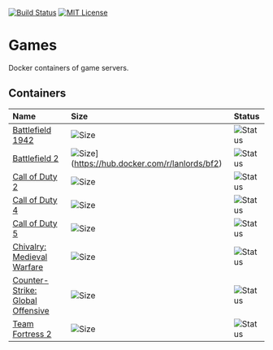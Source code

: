 [![Build Status](https://github.com/lanlords/games/actions/workflows/games.yml/badge.svg)](https://github.com/lanlords/games/actions)
[![MIT License](https://img.shields.io/badge/license-MIT-blue.svg)](LICENSE)

# Games

Docker containers of game servers.

## Containers

| Name                | Size                | Status              |
|:--------------------|:--------------------|:--------------------|
| [Battlefield 1942](https://hub.docker.com/r/lanlords/bf1942) | ![Size](https://img.shields.io/docker/image-size/lanlords/bf1942?label=docker%20size) | ![Status](https://img.shields.io/docker/cloud/build/lanlords/bf1942) |
| [Battlefield 2](https://hub.docker.com/r/lanlords/bf2) | ![Size](https://img.shields.io/docker/image-size/lanlords/bf2?label=docker%20size)](https://hub.docker.com/r/lanlords/bf2) | ![Status](https://img.shields.io/docker/cloud/build/lanlords/bf2) |
| [Call of Duty 2](https://hub.docker.com/r/lanlords/cod2) | ![Size](https://img.shields.io/docker/image-size/lanlords/cod2?label=docker%20size) | ![Status](https://img.shields.io/docker/cloud/build/lanlords/cod2) |
| [Call of Duty 4](https://hub.docker.com/r/lanlords/cod4) | ![Size](https://img.shields.io/docker/image-size/lanlords/cod4?label=docker%20size) | ![Status](https://img.shields.io/docker/cloud/build/lanlords/cod4) |
| [Call of Duty 5](https://hub.docker.com/r/lanlords/cod5) | ![Size](https://img.shields.io/docker/image-size/lanlords/cod5?label=docker%20size) | ![Status](https://img.shields.io/docker/cloud/build/lanlords/cod5) |
| [Chivalry: Medieval Warfare](https://hub.docker.com/r/lanlords/cmw) | ![Size](https://img.shields.io/docker/image-size/lanlords/cmw?label=docker%20size) | ![Status](https://img.shields.io/docker/cloud/build/lanlords/cmw) |
| [Counter-Strike: Global Offensive](https://hub.docker.com/r/lanlords/csgo) | ![Size](https://img.shields.io/docker/image-size/lanlords/csgo?label=docker%20size) | ![Status](https://img.shields.io/docker/cloud/build/lanlords/csgo) |
| [Team Fortress 2](https://hub.docker.com/r/lanlords/tf2) | ![Size](https://img.shields.io/docker/image-size/lanlords/tf2?label=docker%20size) | ![Status](https://img.shields.io/docker/cloud/build/lanlords/tf2) |
